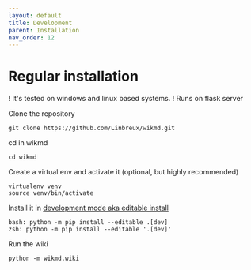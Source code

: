 ```yaml
---
layout: default
title: Development
parent: Installation
nav_order: 12
---
```


# Regular installation
! It's tested on windows and linux based systems.
! Runs on flask server

Clone the repository
```
git clone https://github.com/Linbreux/wikmd.git
```

cd in wikmd
```
cd wikmd
```

Create a virtual env and activate it (optional, but highly recommended)
```
virtualenv venv
source venv/bin/activate
```

Install it in [development mode aka editable install](https://setuptools.pypa.io/en/latest/userguide/development_mode.html)  
```
bash: python -m pip install --editable .[dev]
zsh: python -m pip install --editable '.[dev]'
```

Run the wiki
```
python -m wikmd.wiki
```
